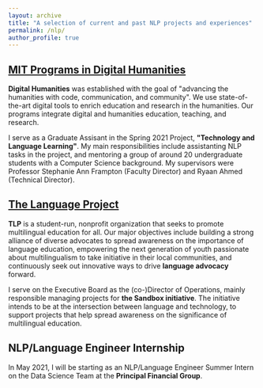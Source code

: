 ```yaml
---
layout: archive
title: "A selection of current and past NLP projects and experiences"
permalink: /nlp/
author_profile: true
---
```


[MIT Programs in Digital Humanities](https://digitalhumanities.mit.edu)
---

<p>
<b>Digital Humanities</b> was established with the goal of "advancing the humanities with code, communication, and community". We use state-of-the-art digital tools to enrich education and research in the humanities. Our programs integrate digital and humanities education, teaching, and research.
</p>

<p>
I serve as a Graduate Assisant in the Spring 2021 Project, <b>"Technology and Language Learning"</b>. My main responsibilities include assistanting NLP tasks in the project, and mentoring a group of around 20 undergraduate students with a Computer Science background. My supervisors were Professor Stephanie Ann Frampton (Faculty Director) and Ryaan Ahmed (Technical Director).
</p>


[The Language Project](https://www.the-language-project.org/sandbox.html)
---

<p>
<b>TLP</b> is a student-run, nonprofit organization that seeks to promote multilingual education for all. Our major objectives include building a strong alliance of diverse advocates to spread awareness on the importance of language education, empowering the next generation of youth passionate about multilingualism to take initiative in their local communities, and continuously seek out innovative ways to drive <b>language advocacy</b> forward.
</p>

<p>
I serve on the Executive Board as the (co-)Director of Operations, mainly responsible managing projects for <b>the Sandbox initiative</b>. The initiative intends to be at the intersection between language and technology, to support projects that help spread awareness on the significance of multilingual education.
</p>


NLP/Language Engineer Internship
---

<p>
In May 2021, I will be starting as an NLP/Language Engineer Summer Intern on the Data Science Team at the <b>Principal Financial Group</b>.
</p>

